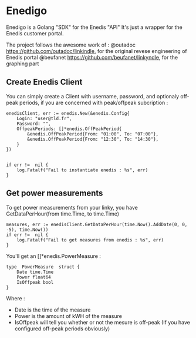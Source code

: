 # Enedigo

Enedigo is a Golang "SDK" for the Enedis "API"
It's just a wrapper for the Enedis customer portal.

The project follows the awesome work of : 
@outadoc  https://github.com/outadoc/linkindle, for the original revese engineering of Enedis portal
@beufanet https://github.com/beufanet/linkyndle, for the graphing part


## Create Enedis Client

You can simply create a Client with username, password, and optionaly off-peak periods, if you are concerned with peak/offpeak subcription :

    enedisClient, err := enedis.New(&enedis.Config{
	    Login: "user@tld.fr",
	    Password: "",
	    OffpeakPeriods: []*enedis.OffPeakPeriod{
		    &enedis.OffPeakPeriod{From: "01:00", To: "07:00"},
		    &enedis.OffPeakPeriod{From: "12:30", To: "14:30"},
	    }
	})    


    if err !=  nil {
	    log.Fatalf("Fail to instantiate enedis : %s", err)
    }


## Get power measurements

To get power measurements from your linky, you have GetDataPerHour(from time.Time, to time.Time)

    measures, err := enedisClient.GetDataPerHour(time.Now().AddDate(0, 0, -5), time.Now())
    if err !=  nil {
	    log.Fatalf("Fail to get measures from enedis : %s", err)
	}


You'll get an []*enedis.PowerMeasure :

    type  PowerMeasure  struct {
	    Date time.Time
	    Power float64
	    IsOffpeak bool
    }
    
Where :

 - Date is the time of the measure
 - Power is the amount of kWH of the measure
 - IsOffpeak will tell you whether or not the mesure is off-peak (If you have configured off-peak periods obviously)

